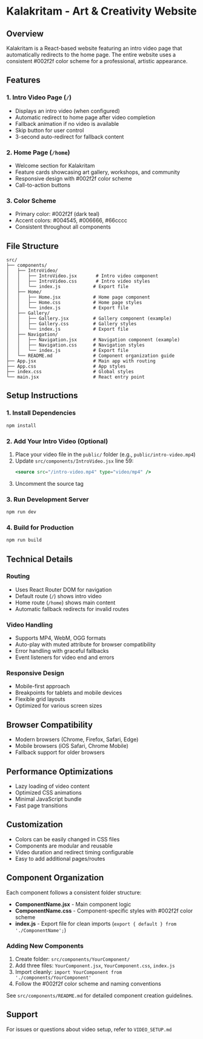 # Kalakritam - Art & Creativity Website

## Overview
Kalakritam is a React-based website featuring an intro video page that automatically redirects to the home page. The entire website uses a consistent #002f2f color scheme for a professional, artistic appearance.

## Features

### 1. Intro Video Page (`/`)
- Displays an intro video (when configured)
- Automatic redirect to home page after video completion
- Fallback animation if no video is available
- Skip button for user control
- 3-second auto-redirect for fallback content

### 2. Home Page (`/home`)
- Welcome section for Kalakritam
- Feature cards showcasing art gallery, workshops, and community
- Responsive design with #002f2f color scheme
- Call-to-action buttons

### 3. Color Scheme
- Primary color: #002f2f (dark teal)
- Accent colors: #004545, #006666, #66cccc
- Consistent throughout all components

## File Structure
```
src/
├── components/
│   ├── IntroVideo/
│   │   ├── IntroVideo.jsx       # Intro video component
│   │   ├── IntroVideo.css       # Intro video styles
│   │   └── index.js            # Export file
│   ├── Home/
│   │   ├── Home.jsx            # Home page component
│   │   ├── Home.css            # Home page styles
│   │   └── index.js            # Export file
│   ├── Gallery/
│   │   ├── Gallery.jsx         # Gallery component (example)
│   │   ├── Gallery.css         # Gallery styles
│   │   └── index.js            # Export file
│   ├── Navigation/
│   │   ├── Navigation.jsx      # Navigation component (example)
│   │   ├── Navigation.css      # Navigation styles
│   │   └── index.js            # Export file
│   └── README.md               # Component organization guide
├── App.jsx                     # Main app with routing
├── App.css                     # App styles
├── index.css                   # Global styles
└── main.jsx                    # React entry point
```

## Setup Instructions

### 1. Install Dependencies
```bash
npm install
```

### 2. Add Your Intro Video (Optional)
1. Place your video file in the `public/` folder (e.g., `public/intro-video.mp4`)
2. Update `src/components/IntroVideo.jsx` line 59:
   ```jsx
   <source src="/intro-video.mp4" type="video/mp4" />
   ```
3. Uncomment the source tag

### 3. Run Development Server
```bash
npm run dev
```

### 4. Build for Production
```bash
npm run build
```

## Technical Details

### Routing
- Uses React Router DOM for navigation
- Default route (`/`) shows intro video
- Home route (`/home`) shows main content
- Automatic fallback redirects for invalid routes

### Video Handling
- Supports MP4, WebM, OGG formats
- Auto-play with muted attribute for browser compatibility
- Error handling with graceful fallbacks
- Event listeners for video end and errors

### Responsive Design
- Mobile-first approach
- Breakpoints for tablets and mobile devices
- Flexible grid layouts
- Optimized for various screen sizes

## Browser Compatibility
- Modern browsers (Chrome, Firefox, Safari, Edge)
- Mobile browsers (iOS Safari, Chrome Mobile)
- Fallback support for older browsers

## Performance Optimizations
- Lazy loading of video content
- Optimized CSS animations
- Minimal JavaScript bundle
- Fast page transitions

## Customization
- Colors can be easily changed in CSS files
- Components are modular and reusable
- Video duration and redirect timing configurable
- Easy to add additional pages/routes

## Component Organization
Each component follows a consistent folder structure:
- **ComponentName.jsx** - Main component logic
- **ComponentName.css** - Component-specific styles with #002f2f color scheme
- **index.js** - Export file for clean imports (`export { default } from './ComponentName';`)

### Adding New Components
1. Create folder: `src/components/YourComponent/`
2. Add three files: `YourComponent.jsx`, `YourComponent.css`, `index.js`
3. Import cleanly: `import YourComponent from './components/YourComponent'`
4. Follow the #002f2f color scheme and naming conventions

See `src/components/README.md` for detailed component creation guidelines.

## Support
For issues or questions about video setup, refer to `VIDEO_SETUP.md`
